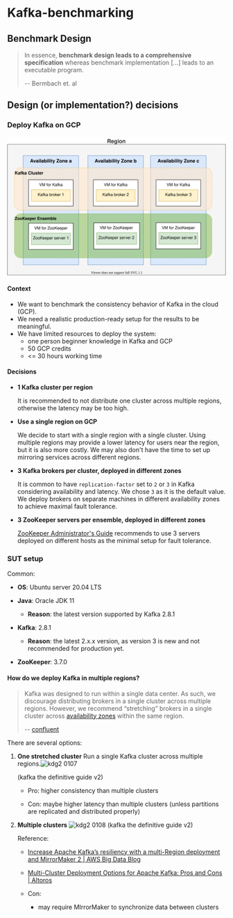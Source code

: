 # Kafka-benchmarking

## Benchmark Design

> In essence, **benchmark design leads to a comprehensive specification** whereas benchmark implementation [...] leads to an executable program.
>
> -- Bermbach et. al

## Design (or implementation?) decisions

### Deploy Kafka on GCP

![Deploy Kafka on GCP](diagrams/deploy-kafka-on-gcp.drawio.svg)

#### Context

- We want to benchmark the consistency behavior of Kafka in the cloud (GCP).
- We need a realistic production-ready setup for the results to be meaningful.
- We have limited resources to deploy the system:
  - one person beginner knowledge in Kafka and GCP
  - 50 GCP credits
  - <= 30 hours working time

#### Decisions

- **1 Kafka cluster per region**

  It is recommended to not distribute one cluster across multiple regions, otherwise the latency may be too high.

- **Use a single region on GCP**

  We decide to start with a single region with a single cluster. Using multiple regions may provide a lower latency for users near the region, but it is also more costly. We may also don't have the time to set up mirroring services across different regions.

- **3 Kafka brokers per cluster, deployed in different zones**

  It is common to have `replication-factor` set to `2` or `3` in Kafka considering availability and latency. We chose `3` as it is the default value. \
  We deploy brokers on separate machines in different availability zones to achieve maximal fault tolerance.

- **3 ZooKeeper servers per ensemble, deployed in different zones**

  [ZooKeeper Administrator's Guide](https://zookeeper.apache.org/doc/r3.1.2/zookeeperAdmin.html#sc_designing) recommends to use 3 servers deployed on different hosts as the minimal setup for fault tolerance.

### SUT setup

Common:

- **OS**: Ubuntu server 20.04 LTS

- **Java**: Oracle JDK 11

  - **Reason**: the latest version supported by Kafka 2.8.1

- **Kafka**: 2.8.1

  - **Reason**: the latest 2.x.x version, as version 3 is new and not recommended for production yet.

- **ZooKeeper**: 3.7.0

#### How do we deploy Kafka in multiple regions?

> Kafka was designed to run within a single data center. As such, we discourage distributing brokers in a single cluster across multiple regions. However, we recommend “stretching” brokers in a single cluster across [availability zones](http://docs.aws.amazon.com/AWSEC2/latest/UserGuide/using-regions-availability-zones.html) within the same region.
>
> -- [confluent](https://www.confluent.io/blog/design-and-deployment-considerations-for-deploying-apache-kafka-on-aws/)

There are several options:

1. **One stretched cluster**
   Run a single Kafka cluster across multiple regions.![kdg2 0107](https://learning.oreilly.com/api/v2/epubs/urn:orm:book:9781492043072/files/assets/kdg2_0107.png)

   (kafka the definitive guide v2)

   - Pro: higher consistency than multiple clusters

   - Con: maybe higher latency than multiple clusters (unless partitions are replicated and distributed properly)

2. **Multiple clusters**
   ![kdg2 0108](https://learning.oreilly.com/api/v2/epubs/urn:orm:book:9781492043072/files/assets/kdg2_0108.png)
   (kafka the definitive guide v2)

   Reference:

   - [Increase Apache Kafka’s resiliency with a multi-Region deployment and MirrorMaker 2 | AWS Big Data Blog](https://aws.amazon.com/blogs/big-data/increase-apache-kafkas-resiliency-with-a-multi-region-deployment-and-mirrormaker-2/)

   - [Multi-Cluster Deployment Options for Apache Kafka: Pros and Cons | Altoros](https://www.altoros.com/blog/multi-cluster-deployment-options-for-apache-kafka-pros-and-cons/)

   - Con:

     - may require MIrrorMaker to synchronize data between clusters
